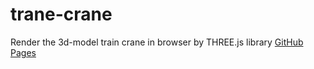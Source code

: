 # trane-crane
Render the 3d-model train crane in browser by THREE.js library
[GitHub Pages](https://waldo33.github.io/trane-crane)
